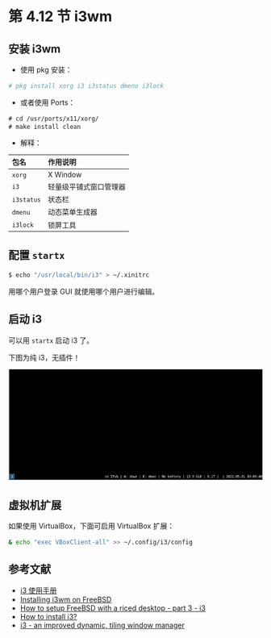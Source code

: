 # 第 4.12 节 i3wm

## 安装 i3wm

- 使用 pkg 安装：

```sh
# pkg install xorg i3 i3status dmenu i3lock
```

- 或者使用 Ports：

```
# cd /usr/ports/x11/xorg/
# make install clean
```

- 解释：

| 包名       | 作用说明                                                  |
|:------------|:--------------------------------------------------|
| `xorg`     |  X Window                                             |
| `i3`       | 轻量级平铺式窗口管理器                  |
| `i3status` | 状态栏 |
| `dmenu`    | 动态菜单生成器|
| `i3lock`   | 锁屏工具 |


## 配置 `startx`

```sh
$ echo "/usr/local/bin/i3" > ~/.xinitrc
```

用哪个用户登录 GUI 就使用哪个用户进行编辑。

## 启动 i3

可以用 `startx` 启动 i3 了。

下图为纯 i3，无插件！

![i3 on freebsd](../.gitbook/assets/i3wm_preview.png)


## 虚拟机扩展

如果使用 VirtualBox，下面可启用 VirtualBox 扩展：

```sh
& echo "exec VBoxClient-all" >> ~/.config/i3/config
```

## 参考文献

- [i3 使用手册](https://www.freebsd.org/cgi/man.cgi?query=i3&apropos=0&sektion=1&manpath=freebsd-ports&format=html)
- [Installing i3wm on FreeBSD](http://bottlenix.wikidot.com/installing-i3wm)
- [How to setup FreeBSD with a riced desktop - part 3 - i3](https://unixsheikh.com/tutorials/how-to-setup-freebsd-with-a-riced-desktop-part-3-i3.html#xterm)
- [How to install i3?](https://forums.freebsd.org/threads/how-to-install-i3.62305/)
- [i3 - an improved	dynamic, tiling	window manager](https://www.freebsd.org/cgi/man.cgi?query=i3&apropos=0&sektion=1&manpath=freebsd-ports&format=html)
